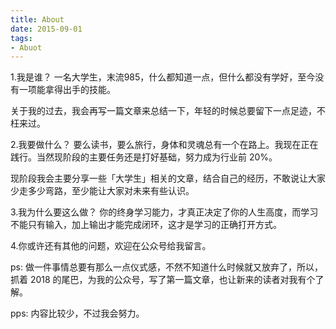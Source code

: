 ```yaml
---
title: About
date: 2015-09-01
tags:
- Abuot
---
```


<!---more-->

1.我是谁？
一名大学生，末流985，什么都知道一点，但什么都没有学好，至今没有一项能拿得出手的技能。

关于我的过去，我会再写一篇文章来总结一下，年轻的时候总要留下一点足迹，不枉来过。


2.我要做什么？
要么读书，要么旅行，身体和灵魂总有一个在路上。我现在正在践行。当然现阶段的主要任务还是打好基础，努力成为行业前 20%。

现阶段我会主要分享一些「大学生」相关的文章，结合自己的经历，不敢说让大家少走多少弯路，至少能让大家对未来有些认识。

3.我为什么要这么做？
你的终身学习能力，才真正决定了你的人生高度，而学习不能只有输入，加上输出才能完成闭环，这才是学习的正确打开方式。

4.你或许还有其他的问题，欢迎在公众号给我留言。

ps: 做一件事情总要有那么一点仪式感，不然不知道什么时候就又放弃了，所以，抓着 2018 的尾巴，为我的公众号，写了第一篇文章，也让新来的读者对我有个了解。

pps: 内容比较少，不过我会努力。
